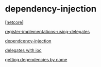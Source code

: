 # dependency-injection

[[netcore]]

[register-implementations-using-delegates](https://www.stevejgordon.co.uk/asp-net-core-dependency-injection-registering-implementations-using-delegates)

[dependcency-injection](https://docs.microsoft.com/zh-tw/archive/msdn-magazine/2016/june/essential-net-dependency-injection-with-net-core)

[delegates with ioc](https://christianfindlay.com/2020/05/15/c-delegates-with-ioc-containers-and-dependency-injection/)

[getting dependencies by name](https://stevetalkscode.co.uk/named-dependencies-part-2)

[//begin]: # "Autogenerated link references for markdown compatibility"
[netcore]: netcore.md "netcore"
[//end]: # "Autogenerated link references"